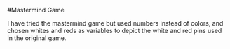 #Mastermind Game

I have tried the mastermind game but used numbers instead of colors, and chosen whites and reds as variables to depict the white and red pins used in the original game.


